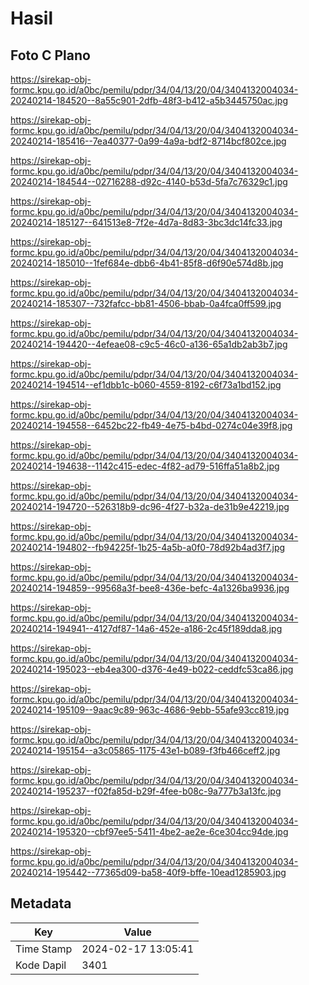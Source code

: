 # Hasil

## Foto C Plano

https://sirekap-obj-formc.kpu.go.id/a0bc/pemilu/pdpr/34/04/13/20/04/3404132004034-20240214-184520--8a55c901-2dfb-48f3-b412-a5b3445750ac.jpg

https://sirekap-obj-formc.kpu.go.id/a0bc/pemilu/pdpr/34/04/13/20/04/3404132004034-20240214-185416--7ea40377-0a99-4a9a-bdf2-8714bcf802ce.jpg

https://sirekap-obj-formc.kpu.go.id/a0bc/pemilu/pdpr/34/04/13/20/04/3404132004034-20240214-184544--02716288-d92c-4140-b53d-5fa7c76329c1.jpg

https://sirekap-obj-formc.kpu.go.id/a0bc/pemilu/pdpr/34/04/13/20/04/3404132004034-20240214-185127--641513e8-7f2e-4d7a-8d83-3bc3dc14fc33.jpg

https://sirekap-obj-formc.kpu.go.id/a0bc/pemilu/pdpr/34/04/13/20/04/3404132004034-20240214-185010--1fef684e-dbb6-4b41-85f8-d6f90e574d8b.jpg

https://sirekap-obj-formc.kpu.go.id/a0bc/pemilu/pdpr/34/04/13/20/04/3404132004034-20240214-185307--732fafcc-bb81-4506-bbab-0a4fca0ff599.jpg

https://sirekap-obj-formc.kpu.go.id/a0bc/pemilu/pdpr/34/04/13/20/04/3404132004034-20240214-194420--4efeae08-c9c5-46c0-a136-65a1db2ab3b7.jpg

https://sirekap-obj-formc.kpu.go.id/a0bc/pemilu/pdpr/34/04/13/20/04/3404132004034-20240214-194514--ef1dbb1c-b060-4559-8192-c6f73a1bd152.jpg

https://sirekap-obj-formc.kpu.go.id/a0bc/pemilu/pdpr/34/04/13/20/04/3404132004034-20240214-194558--6452bc22-fb49-4e75-b4bd-0274c04e39f8.jpg

https://sirekap-obj-formc.kpu.go.id/a0bc/pemilu/pdpr/34/04/13/20/04/3404132004034-20240214-194638--1142c415-edec-4f82-ad79-516ffa51a8b2.jpg

https://sirekap-obj-formc.kpu.go.id/a0bc/pemilu/pdpr/34/04/13/20/04/3404132004034-20240214-194720--526318b9-dc96-4f27-b32a-de31b9e42219.jpg

https://sirekap-obj-formc.kpu.go.id/a0bc/pemilu/pdpr/34/04/13/20/04/3404132004034-20240214-194802--fb94225f-1b25-4a5b-a0f0-78d92b4ad3f7.jpg

https://sirekap-obj-formc.kpu.go.id/a0bc/pemilu/pdpr/34/04/13/20/04/3404132004034-20240214-194859--99568a3f-bee8-436e-befc-4a1326ba9936.jpg

https://sirekap-obj-formc.kpu.go.id/a0bc/pemilu/pdpr/34/04/13/20/04/3404132004034-20240214-194941--4127df87-14a6-452e-a186-2c45f189dda8.jpg

https://sirekap-obj-formc.kpu.go.id/a0bc/pemilu/pdpr/34/04/13/20/04/3404132004034-20240214-195023--eb4ea300-d376-4e49-b022-ceddfc53ca86.jpg

https://sirekap-obj-formc.kpu.go.id/a0bc/pemilu/pdpr/34/04/13/20/04/3404132004034-20240214-195109--9aac9c89-963c-4686-9ebb-55afe93cc819.jpg

https://sirekap-obj-formc.kpu.go.id/a0bc/pemilu/pdpr/34/04/13/20/04/3404132004034-20240214-195154--a3c05865-1175-43e1-b089-f3fb466ceff2.jpg

https://sirekap-obj-formc.kpu.go.id/a0bc/pemilu/pdpr/34/04/13/20/04/3404132004034-20240214-195237--f02fa85d-b29f-4fee-b08c-9a777b3a13fc.jpg

https://sirekap-obj-formc.kpu.go.id/a0bc/pemilu/pdpr/34/04/13/20/04/3404132004034-20240214-195320--cbf97ee5-5411-4be2-ae2e-6ce304cc94de.jpg

https://sirekap-obj-formc.kpu.go.id/a0bc/pemilu/pdpr/34/04/13/20/04/3404132004034-20240214-195442--77365d09-ba58-40f9-bffe-10ead1285903.jpg


## Metadata

| Key        | Value               |
| ---------- | ------------------- |
| Time Stamp | 2024-02-17 13:05:41 |
| Kode Dapil | 3401                |



